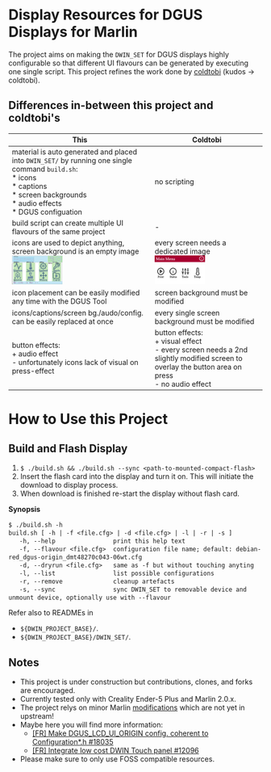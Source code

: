 # Display Resources for DGUS Displays for Marlin

The project aims on making the `DWIN_SET` for DGUS displays highly configurable so that different UI flavours can be
generated by executing one single script.
This project refines the work done by [coldtobi](https://github.com/coldtobi/Marlin_DGUS_Resources) (kudos -> coldtobi).


## Differences in-between this project and coldtobi's

| This | Coldtobi |
| ---- | -------- |
| material is auto generated and placed into `DWIN_SET/` by running one single command `build.sh`: <br /> * icons <br /> * captions <br /> * screen backgrounds <br /> * audio effects <br /> * DGUS configuation | no scripting |
| build script can create multiple UI flavours of the same project                  | - | 
| icons are used to depict anything, screen background is an empty image <br /> <img src="./build-flavours/screenshots-debian-red_dgus-origin_dmt48270c043-06wt/project/010-main-menu.png" width="100"> | every screen needs a dedicated image <br /> <img src="./build-flavours/screenshots-debian-red_dgus-origin_dmt48270c043-06wt/project/010-main-menu-coldtobi.bmp" width="100">|
| icon placement can be easily modified any time with the DGUS Tool                 | screen background must be modified |
| icons/captions/screen bg./audo/config. can be easily replaced at once             | every single screen background must be modified |
| button effects: <br /> + audio effect <br /> - unfortunately icons lack of visual on press-effect | button effects: <br /> + visual effect <br /> - every screen needs a 2nd slightly modified screen to overlay the button area on press <br /> - no audio effect |

# How to Use this Project

## Build and Flash Display

1. `$ ./build.sh && ./build.sh --sync <path-to-mounted-compact-flash>`
2. Insert the flash card into the display and turn it on. This will initiate the download to display process.
3. When download is finished re-start the display without flash card.

**Synopsis**
```
$ ./build.sh -h 
build.sh [ -h | -f <file.cfg> | -d <file.cfg> | -l | -r | -s ]
   -h, --help                print this help text
   -f, --flavour <file.cfg>  configuration file name; default: debian-red_dgus-origin_dmt48270c043-06wt.cfg
   -d, --dryrun <file.cfg>   same as -f but without touching anyting
   -l, --list                list possible configurations
   -r, --remove              cleanup artefacts
   -s, --sync                sync DWIN_SET to removable device and unmount device, optionally use with --flavour

```

Refer also to READMEs in
* `${DWIN_PROJECT_BASE}/`.
* `${DWIN_PROJECT_BASE}/DWIN_SET/`.

## Notes

* This project is under construction but contributions, clones, and forks are encouraged.
* Currently tested only with Creality Ender-5 Plus and Marlin 2.0.x.
* The project relys on minor Marlin [modifications](https://github.com/rubienr/MarlinFirmware/tree/2.0.x-extui-dgus-origin) which are not yet in upstream!
* Maybe here you will find more information: 
  * [\[FR\] Make DGUS_LCD_UI_ORIGIN config. coherent to Configuration*.h #18035](https://github.com/MarlinFirmware/Marlin/issues/18035)
  * [\[FR\] Integrate low cost DWIN Touch panel #12096 ](https://github.com/MarlinFirmware/Marlin/issues/12096)
* Please make sure to only use FOSS compatible resources.
